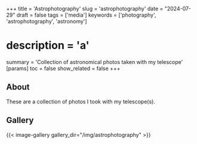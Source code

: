+++
title = 'Astrophotography'
slug = 'astrophotography'
date = "2024-07-29"
draft = false
tags = ['media']
keywords = ['photography', 'astrophotography', 'astronomy']
# description = 'a'
summary = 'Collection of astronomical photos taken with my telescope'
[params]
toc = false
show_related = false
+++

## About

These are a collection of photos I took with my telescope(s). 

## Gallery
{{< image-gallery gallery_dir="/img/astrophotography" >}}
